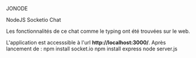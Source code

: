 JONODE

NodeJS Socketio Chat

Les fonctionnalités de ce chat comme le typing ont été trouvées sur le web.


L'application est accesssible à l'url **http://localhost:3000/**.
Après lancement de :
npm install socket.io
npm install express
node server.js

